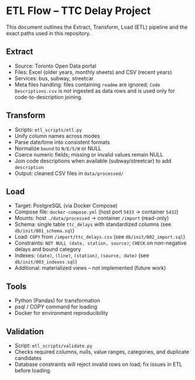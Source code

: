 # ETL Flow – TTC Delay Project

This document outlines the Extract, Transform, Load (ETL) pipeline and the exact paths used in this repository.

## Extract

- Source: Toronto Open Data portal
- Files: Excel (older years, monthly sheets) and CSV (recent years)
- Services: bus, subway, streetcar
- Meta files handling: files containing `readme` are ignored; `Code Descriptions.csv` is not ingested as data rows and is used only for code-to-description joining.

## Transform

- Scripts: `etl_scripts/etl.py`
- Unify column names across modes
- Parse date/time into consistent formats
- Normalize `bound` to `N/E/S/W` or NULL
- Coerce numeric fields; missing or invalid values remain NULL
- Join code descriptions when available (subway/streetcar) to add `description`
- Output: cleaned CSV files in `data/processed/`

## Load

- Target: PostgreSQL (via Docker Compose)
- Compose file: `docker-compose.yml` (host port `5433` → container `5432`)
- Mounts: host `./data/processed` → container `/import` (read-only)
- Schema: single table `ttc_delays` with standardized columns (see `db/init/001_schema.sql`)
- Load: `COPY` from `/import/ttc_delays.csv` (see `db/init/002_import.sql`)
- Constraints: `NOT NULL (date, station, source)`; `CHECK` on non-negative delays and bound category
- Indexes: `(date)`, `(line)`, `(station)`, `(source, date)` (see `db/init/003_indexes.sql`)
- Additional: materialized views – not implemented (future work)

## Tools

- Python (Pandas) for transformation
- psql / COPY command for loading
- Docker for environment reproducibility

## Validation

- Script: `etl_scripts/validate.py`
- Checks required columns, nulls, value ranges, categories, and duplicate candidates
- Database constraints will reject invalid rows on load; fix issues in ETL before loading.
